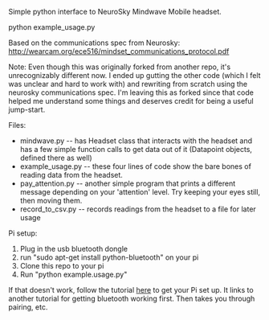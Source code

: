 Simple python interface to NeuroSky Mindwave Mobile headset.

python example_usage.py

Based on the communications spec from Neurosky: http://wearcam.org/ece516/mindset_communications_protocol.pdf

Note: Even though this was originally forked from another repo, it's unrecognizably different now. I ended up gutting the other code (which I felt was unclear and hard to work with) and rewriting from scratch using the neurosky communications spec. I'm leaving this as forked since that code helped me understand some things and deserves credit for being a useful jump-start.

Files:
* mindwave.py -- has Headset class that interacts with the headset and has a few simple function calls to get data out of it (Datapoint objects, defined there as well)
* example_usage.py -- these four lines of code show the bare bones of reading data from the headset.
* pay_attention.py -- another simple program that prints a different message depending on your 'attention' level. Try keeping your eyes still, then moving them.
* record_to_csv.py -- records readings from the headset to a file for later usage

Pi setup:
1) Plug in the usb bluetooth dongle
2) run "sudo apt-get install python-bluetooth" on your pi
3) Clone this repo to your pi
4) Run "python example.usage.py"

If that doesn't work, follow the tutorial [here](http://cttoronto.com/03/04/2013/interfacing-with-the-mindwave-mobile/) to get your Pi set up. It links to another tutorial for getting bluetooth working first. Then takes you through pairing, etc.

